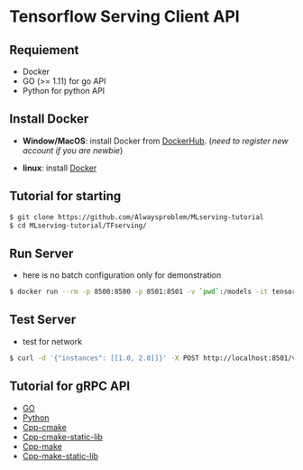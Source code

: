# Tensorflow Serving Client API

## **Requiement**

- Docker
- GO (>= 1.11) for go API
- Python for python API

## **Install Docker**

- **Window/MacOS**: install Docker from [DockerHub](https://hub.docker.com/?overlay=onboarding). (*need to register new account if you are newbie*)

- **linux**: install [Docker](https://runnable.com/docker/install-docker-on-linux)

## **Tutorial for starting**

```bash
$ git clone https://github.com/Alwaysproblem/MLserving-tutorial
$ cd MLserving-tutorial/TFserving/
```

## Run Server

- here is no batch configuration only for demonstration

```bash
$ docker run --rm -p 8500:8500 -p 8501:8501 -v `pwd`:/models -it tensorflow/serving --model_config_file=/models/config/versionlabels.config --model_config_file_poll_wait_seconds=60 --allow_version_labels_for_unavailable_models
```

## Test Server

- test for network

```bash
$ curl -d '{"instances": [[1.0, 2.0]]}' -X POST http://localhost:8501/v1/models/Toy_double:predict
```

## Tutorial for gRPC API

- [GO](./go/README.md)
- [Python](./python/README.md)
- [Cpp-cmake](./cpp/cmake/README.md)
- [Cpp-cmake-static-lib](./cpp/cmake-static-lib/README.md)
- [Cpp-make](./cpp/make/README.md)
- [Cpp-make-static-lib](./cpp/make-static-lib/README.md)
